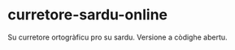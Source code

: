 curretore-sardu-online
======================

Su curretore ortogràficu pro su sardu. Versione a còdighe abertu.
